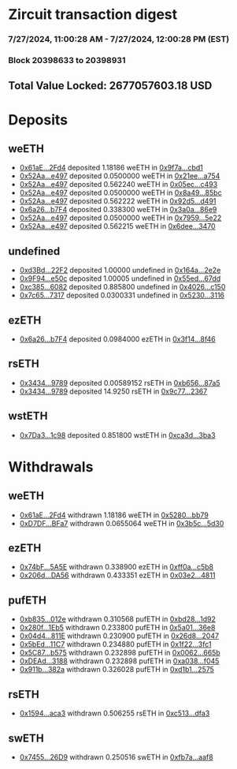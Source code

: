 # Zircuit transaction digest
### 7/27/2024, 11:00:28 AM - 7/27/2024, 12:00:28 PM (EST)
### Block 20398633 to 20398931

## Total Value Locked: 2677057603.18 USD

# Deposits
## weETH
- [0x61aE...2Fd4](https://etherscan.io/address/0x61aE1619BD1844829005419A5522212196072Fd4) deposited 1.18186 weETH in [0x9f7a...cbd1](https://etherscan.io/tx/0x61aE1619BD1844829005419A5522212196072Fd4)
- [0x52Aa...e497](https://etherscan.io/address/0x52Aa899454998Be5b000Ad077a46Bbe360F4e497) deposited 0.0500000 weETH in [0x21ee...a754](https://etherscan.io/tx/0x52Aa899454998Be5b000Ad077a46Bbe360F4e497)
- [0x52Aa...e497](https://etherscan.io/address/0x52Aa899454998Be5b000Ad077a46Bbe360F4e497) deposited 0.562240 weETH in [0x05ec...c493](https://etherscan.io/tx/0x52Aa899454998Be5b000Ad077a46Bbe360F4e497)
- [0x52Aa...e497](https://etherscan.io/address/0x52Aa899454998Be5b000Ad077a46Bbe360F4e497) deposited 0.0500000 weETH in [0x8a49...85bc](https://etherscan.io/tx/0x52Aa899454998Be5b000Ad077a46Bbe360F4e497)
- [0x52Aa...e497](https://etherscan.io/address/0x52Aa899454998Be5b000Ad077a46Bbe360F4e497) deposited 0.562222 weETH in [0x92d5...d491](https://etherscan.io/tx/0x52Aa899454998Be5b000Ad077a46Bbe360F4e497)
- [0x6a26...b7F4](https://etherscan.io/address/0x6a26d8Bc0A17ACaFAB84174d6dDa7B208A36b7F4) deposited 0.338300 weETH in [0x3a0a...86e9](https://etherscan.io/tx/0x6a26d8Bc0A17ACaFAB84174d6dDa7B208A36b7F4)
- [0x52Aa...e497](https://etherscan.io/address/0x52Aa899454998Be5b000Ad077a46Bbe360F4e497) deposited 0.0500000 weETH in [0x7959...5e22](https://etherscan.io/tx/0x52Aa899454998Be5b000Ad077a46Bbe360F4e497)
- [0x52Aa...e497](https://etherscan.io/address/0x52Aa899454998Be5b000Ad077a46Bbe360F4e497) deposited 0.562215 weETH in [0x6dee...3470](https://etherscan.io/tx/0x52Aa899454998Be5b000Ad077a46Bbe360F4e497)
## undefined
- [0xd3Bd...22F2](https://etherscan.io/address/0xd3BdEcF469642C11c2bf07b9E8bF5A8AC8eF22F2) deposited 1.00000 undefined in [0x164a...2e2e](https://etherscan.io/tx/0xd3BdEcF469642C11c2bf07b9E8bF5A8AC8eF22F2)
- [0x9F94...e50c](https://etherscan.io/address/0x9F94BC68a3e626Bfab41813B6C0D1f801f28e50c) deposited 1.00005 undefined in [0x55ed...67dd](https://etherscan.io/tx/0x9F94BC68a3e626Bfab41813B6C0D1f801f28e50c)
- [0xc385...6082](https://etherscan.io/address/0xc385c7FcF0931056e5B7214B409F15cb333B6082) deposited 0.885800 undefined in [0x4026...c150](https://etherscan.io/tx/0xc385c7FcF0931056e5B7214B409F15cb333B6082)
- [0x7c65...7317](https://etherscan.io/address/0x7c657B4594c0547840c3F790AACcb23db8c07317) deposited 0.0300331 undefined in [0x5230...3116](https://etherscan.io/tx/0x7c657B4594c0547840c3F790AACcb23db8c07317)
## ezETH
- [0x6a26...b7F4](https://etherscan.io/address/0x6a26d8Bc0A17ACaFAB84174d6dDa7B208A36b7F4) deposited 0.0984000 ezETH in [0x3f14...8f46](https://etherscan.io/tx/0x6a26d8Bc0A17ACaFAB84174d6dDa7B208A36b7F4)
## rsETH
- [0x3434...9789](https://etherscan.io/address/0x34349c5569e7B846c3558961552D2202760A9789) deposited 0.00589152 rsETH in [0xb656...87a5](https://etherscan.io/tx/0x34349c5569e7B846c3558961552D2202760A9789)
- [0x3434...9789](https://etherscan.io/address/0x34349c5569e7B846c3558961552D2202760A9789) deposited 14.9250 rsETH in [0x9c77...2367](https://etherscan.io/tx/0x34349c5569e7B846c3558961552D2202760A9789)
## wstETH
- [0x7Da3...1c98](https://etherscan.io/address/0x7Da3075328A49e5873e5652737B7d53fa4D61c98) deposited 0.851800 wstETH in [0xca3d...3ba3](https://etherscan.io/tx/0x7Da3075328A49e5873e5652737B7d53fa4D61c98)
# Withdrawals
## weETH
- [0x61aE...2Fd4](https://etherscan.io/address/0x61aE1619BD1844829005419A5522212196072Fd4) withdrawn 1.18186 weETH in [0x5280...bb79](https://etherscan.io/tx/0x61aE1619BD1844829005419A5522212196072Fd4)
- [0xD7DF...BFa7](https://etherscan.io/address/0xD7DF7E085214743530afF339aFC420c7c720BFa7) withdrawn 0.0655064 weETH in [0x3b5c...5d30](https://etherscan.io/tx/0xD7DF7E085214743530afF339aFC420c7c720BFa7)
## ezETH
- [0x74bF...5A5E](https://etherscan.io/address/0x74bFb8fDaC59f4EE2eB28D02C8deFB6D3E0F5A5E) withdrawn 0.338900 ezETH in [0xff0a...c5b8](https://etherscan.io/tx/0x74bFb8fDaC59f4EE2eB28D02C8deFB6D3E0F5A5E)
- [0x206d...DA56](https://etherscan.io/address/0x206d2b623528C359b5E82B60455f485615c9DA56) withdrawn 0.433351 ezETH in [0x03e2...4811](https://etherscan.io/tx/0x206d2b623528C359b5E82B60455f485615c9DA56)
## pufETH
- [0xb835...012e](https://etherscan.io/address/0xb83541F2bc749B8E92f777888E04C7dfB26B012e) withdrawn 0.310568 pufETH in [0xbd28...1d92](https://etherscan.io/tx/0xb83541F2bc749B8E92f777888E04C7dfB26B012e)
- [0x280f...1Eb5](https://etherscan.io/address/0x280f592e26e1d82cdae40fCa590B2d23B4A71Eb5) withdrawn 0.233800 pufETH in [0x5a01...36e8](https://etherscan.io/tx/0x280f592e26e1d82cdae40fCa590B2d23B4A71Eb5)
- [0x04d4...811E](https://etherscan.io/address/0x04d4B155FaA058204d5021bdc6D6BA93AE51811E) withdrawn 0.230900 pufETH in [0x26d8...2047](https://etherscan.io/tx/0x04d4B155FaA058204d5021bdc6D6BA93AE51811E)
- [0x5bEd...11C7](https://etherscan.io/address/0x5bEdDa0354FC8Cb6E26B5DBe30CB6710384d11C7) withdrawn 0.234880 pufETH in [0x1f22...3fc1](https://etherscan.io/tx/0x5bEdDa0354FC8Cb6E26B5DBe30CB6710384d11C7)
- [0x5C87...b575](https://etherscan.io/address/0x5C871458c3915825944F6E1c782F81C45084b575) withdrawn 0.232898 pufETH in [0x0062...665b](https://etherscan.io/tx/0x5C871458c3915825944F6E1c782F81C45084b575)
- [0xDEAd...3188](https://etherscan.io/address/0xDEAdfeFCBEE0FEB3FBce86c5a5f9Fa769BD93188) withdrawn 0.232898 pufETH in [0xa038...f045](https://etherscan.io/tx/0xDEAdfeFCBEE0FEB3FBce86c5a5f9Fa769BD93188)
- [0x911b...382a](https://etherscan.io/address/0x911b80D67785c0D2d130adbaDA1ac7aeDD2a382a) withdrawn 0.326028 pufETH in [0xd1b1...2575](https://etherscan.io/tx/0x911b80D67785c0D2d130adbaDA1ac7aeDD2a382a)
## rsETH
- [0x1594...aca3](https://etherscan.io/address/0x1594ac05D2e18eA7EB00316b71eaEB55F329aca3) withdrawn 0.506255 rsETH in [0xc513...dfa3](https://etherscan.io/tx/0x1594ac05D2e18eA7EB00316b71eaEB55F329aca3)
## swETH
- [0x7455...26D9](https://etherscan.io/address/0x7455C193b7800851917C1C81c19403d41AB226D9) withdrawn 0.250516 swETH in [0xfb7a...aaf8](https://etherscan.io/tx/0x7455C193b7800851917C1C81c19403d41AB226D9)
